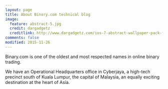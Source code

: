 ```yaml
---
layout: page
title: About Binary.com technical blog
image:
  feature: abstract-5.jpg
  credit: dargadgetz
  creditlink: http://www.dargadgetz.com/ios-7-abstract-wallpaper-pack-for-iphone-5-and-ipod-touch-retina/
comments: false
modified: 2015-11-26
---
```


Binary.com is one of the oldest and most respected names in online binary trading.

We have an Operational Headquarters office in Cyberjaya, a high-tech precinct south of Kuala Lumpur, the capital of Malaysia, an equally exciting destination at the heart of Asia.
